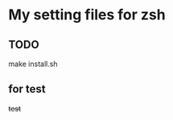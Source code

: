 My setting files for zsh
==============================

TODO
----

make install.sh


for test
---

<s>test</s>
